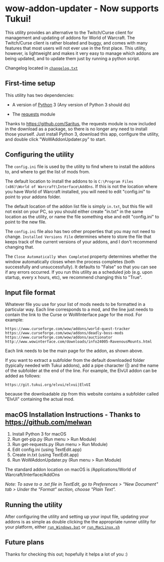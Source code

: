 # wow-addon-updater - Now supports Tukui!

This utility provides an alternative to the Twitch/Curse client for management and updating of addons for World of Warcraft. The Twitch/Curse client is rather bloated and buggy, and comes with many features that most users will not ever use in the first place. This utility, however, is lightweight and makes it very easy to manage which addons are being updated, and to update them just by running a python script.

Changelog located in [`changelog.txt`](changelog.txt)

## First-time setup

This utility has two dependencies:

* A version of [Python](https://www.python.org/) 3 (Any version of Python 3 should do)

* The [requests](http://docs.python-requests.org/en/master/) module

Thanks to https://github.com/Saritus, the requests module is now included in the download as a package, so there is no longer any need to install those yourself. Just install Python 3, download this app, configure the utility, and double click "WoWAddonUpdater.py" to start.

## Configuring the utility

The `config.ini` file is used by the utility to find where to install the addons to, and where to get the list of mods from.

The default location to install the addons to is `C:\Program Files (x86)\World of Warcraft\Interface\AddOns`. If this is not the location where you have World of Warcraft installed, you will need to edit "config.ini" to point to your addons folder.

The default location of the addon list file is simply `in.txt`, but this file will not exist on your PC, so you should either create "in.txt" in the same location as the utility, or name the file something else and edit "config.ini" to point to the new file.

The `config.ini` file also has two other properties that you may not need to change. `Installed Versions File` determines where to store the file that keeps track of the current versions of your addons, and I don't recommend changing that.

The `Close Automatically When Completed` property determines whether the window automatically closes when the process completes (both successfully and unsuccessfully). It defaults to "False" so that you can see if any errors occurred. If you run this utility as a scheduled job (e.g. upon startup, every x hours, etc), we recommend changing this to "True".

## Input file format

Whatever file you use for your list of mods needs to be formatted in a particular way. Each line corresponds to a mod, and the line just needs to contain the link to the Curse or WoWInterface page for the mod. For example:

    https://www.curseforge.com/wow/addons/world-quest-tracker
    https://www.curseforge.com/wow/addons/deadly-boss-mods
    https://www.curseforge.com/wow/addons/auctionator
    http://www.wowinterface.com/downloads/info24005-RavenousMounts.html
    
    
Each link needs to be the main page for the addon, as shown above.

If you want to extract a subfolder from the default downloaded folder (typically needed with Tukui addons), add a pipe character (|) and the name of the subfolder at the end of the line. For example, the ElvUI addon can be added as follows:

    https://git.tukui.org/elvui/elvui|ElvUI

because the downloadable zip from this website contains a subfolder called "ElvUI" containing the actual mod.

## macOS Installation Instructions - Thanks to https://github.com/melwan

1. Install Python 3 for macOS
2. Run get-pip.py (Run menu > Run Module)
3. Run get-requests.py (Run menu > Run Module)
4. Edit config.ini (using TextEdit.app)
5. Create in.txt (using TextEdit.app)
6. Run WoWAddonUpdater.py (Run menu > Run Module)

The standard addon location on macOS is /Applications/World of Warcraft/Interface/AddOns

*Note: To save to a .txt file in TextEdit, go to Preferences > "New Document" tab > Under the "Format" section, choose "Plain Text".*

## Running the utility

After configuring the utility and setting up your input file, updating your addons is as simple as double clicking the the appropriate runner utility for your platform, either [`run_Windows.bat`](run_Windows.bat) or [`run_MacLinux.sh`](run_MacLinux.sh)

## Future plans


Thanks for checking this out; hopefully it helps a lot of you :)

